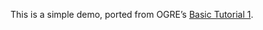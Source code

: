 This is a simple demo, ported from OGRE’s
[Basic Tutorial 1](http://www.ogre3d.org/tikiwiki/tiki-index.php?page=Basic+Tutorial+1&structure=Tutorials).
